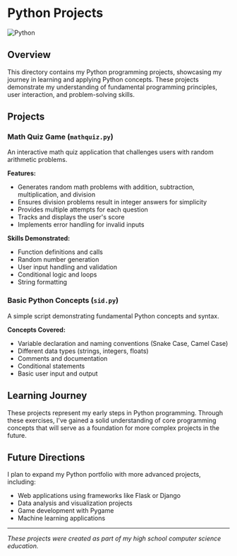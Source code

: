 # Python Projects

![Python](https://img.shields.io/badge/Code-Python-yellow?logo=python)

## Overview
This directory contains my Python programming projects, showcasing my journey in learning and applying Python concepts. These projects demonstrate my understanding of fundamental programming principles, user interaction, and problem-solving skills.

## Projects

### Math Quiz Game (`mathquiz.py`)
An interactive math quiz application that challenges users with random arithmetic problems.

**Features:**
- Generates random math problems with addition, subtraction, multiplication, and division
- Ensures division problems result in integer answers for simplicity
- Provides multiple attempts for each question
- Tracks and displays the user's score
- Implements error handling for invalid inputs

**Skills Demonstrated:**
- Function definitions and calls
- Random number generation
- User input handling and validation
- Conditional logic and loops
- String formatting

### Basic Python Concepts (`sid.py`)
A simple script demonstrating fundamental Python concepts and syntax.

**Concepts Covered:**
- Variable declaration and naming conventions (Snake Case, Camel Case)
- Different data types (strings, integers, floats)
- Comments and documentation
- Conditional statements
- Basic user input and output

## Learning Journey
These projects represent my early steps in Python programming. Through these exercises, I've gained a solid understanding of core programming concepts that will serve as a foundation for more complex projects in the future.

## Future Directions
I plan to expand my Python portfolio with more advanced projects, including:
- Web applications using frameworks like Flask or Django
- Data analysis and visualization projects
- Game development with Pygame
- Machine learning applications

---

*These projects were created as part of my high school computer science education.*